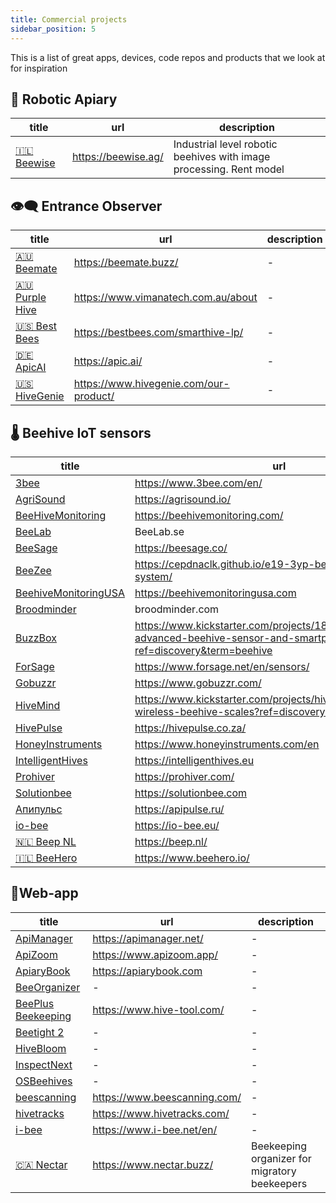 ```yaml
---
title: Commercial projects
sidebar_position: 5
---
```



This is a list of great apps, devices, code repos and products that we look at for inspiration
## 🪬 Robotic Apiary

<!-- QueryToSerialize: table WITHOUT ID "[" + default(title, file.name) + "]" + default( "("+  replace(replace(file.path, "research/Competition/", ""),  " ", "%20") + ")", "") as title, url, description FROM "research/Competition" WHERE file.name != "Competition" AND products="🪬 Robotic Apiary" SORT priority asc -->
<!-- SerializedQuery: table WITHOUT ID "[" + default(title, file.name) + "]" + default( "("+  replace(replace(file.path, "research/Competition/", ""),  " ", "%20") + ")", "") as title, url, description FROM "research/Competition" WHERE file.name != "Competition" AND products="🪬 Robotic Apiary" SORT priority asc -->

| title                             | url                 | description                                                         |
| --------------------------------- | ------------------- | ------------------------------------------------------------------- |
| [🇮🇱 Beewise](🇮🇱%20Beewise.md) | https://beewise.ag/ | Industrial level robotic beehives with image processing. Rent model |
<!-- SerializedQuery END -->


## 👁️‍🗨️ Entrance Observer

<!-- QueryToSerialize: table WITHOUT ID "[" + default(title, file.name) + "]" + default( "("+  replace(replace(file.path, "research/Competition/", ""), " ", "%20") + ")", "") as title, url, description FROM "research/Competition" WHERE file.name != "Competition" AND products = "👁️‍🗨️ Entrance Observer" SORT priority asc -->
<!-- SerializedQuery: table WITHOUT ID "[" + default(title, file.name) + "]" + default( "("+  replace(replace(file.path, "research/Competition/", ""), " ", "%20") + ")", "") as title, url, description FROM "research/Competition" WHERE file.name != "Competition" AND products = "👁️‍🗨️ Entrance Observer" SORT priority asc -->

| title                                       | url                                    | description |
| ------------------------------------------- | -------------------------------------- | ----------- |
| [🇦🇺 Beemate](🇦🇺%20Beemate.md)           | https://beemate.buzz/                  | \-          |
| [🇦🇺 Purple Hive](🇦🇺%20Purple%20Hive.md) | https://www.vimanatech.com.au/about    | \-          |
| [🇺🇸 Best Bees](🇺🇸%20Best%20Bees.md)     | https://bestbees.com/smarthive-lp/     | \-          |
| [🇩🇪 ApicAI](🇩🇪%20ApicAI.md)             | https://apic.ai/                       | \-          |
| [🇺🇸 HiveGenie](🇺🇸%20HiveGenie.md)       | https://www.hivegenie.com/our-product/ | \-          |
<!-- SerializedQuery END -->

## 🌡️ Beehive IoT sensors

<!-- QueryToSerialize: table WITHOUT ID "[" + default(title, file.name) + "]" + default( "("+  replace(replace(file.path, "research/Competition/", ""), " ",  "%20") + ")", "") as title, url, description FROM "research/Competition" WHERE file.name != "Competition" AND products="🌡️ Beehive IoT sensors"  SORT priority asc -->
<!-- SerializedQuery: table WITHOUT ID "[" + default(title, file.name) + "]" + default( "("+  replace(replace(file.path, "research/Competition/", ""), " ",  "%20") + ")", "") as title, url, description FROM "research/Competition" WHERE file.name != "Competition" AND products="🌡️ Beehive IoT sensors"  SORT priority asc -->

| title                                           | url                                                                                                                          | description |
| ----------------------------------------------- | ---------------------------------------------------------------------------------------------------------------------------- | ----------- |
| [3bee](3bee.md)                                 | https://www.3bee.com/en/                                                                                                     | \-          |
| [AgriSound](AgriSound.md)                       | https://agrisound.io/                                                                                                        | \-          |
| [BeeHiveMonitoring](BeeHiveMonitoring.md)       | https://beehivemonitoring.com/                                                                                               | \-          |
| [BeeLab](BeeLab.md)                             | BeeLab.se                                                                                                                    | \-          |
| [BeeSage](BeeSage.md)                           | https://beesage.co/                                                                                                          | \-          |
| [BeeZee](BeeZee.md)                             | https://cepdnaclk.github.io/e19-3yp-beehive-monitoring-system/                                                               | \-          |
| [BeehiveMonitoringUSA](BeehiveMonitoringUSA.md) | https://beehivemonitoringusa.com                                                                                             | \-          |
| [Broodminder](Broodminder.md)                   | broodminder.com                                                                                                              | \-          |
| [BuzzBox](BuzzBox.md)                           | https://www.kickstarter.com/projects/181034265/buzzbox-advanced-beehive-sensor-and-smartphone-app?ref=discovery&term=beehive | \-          |
| [ForSage](ForSage.md)                           | https://www.forsage.net/en/sensors/                                                                                          | \-          |
| [Gobuzzr](Gobuzzr.md)                           | https://www.gobuzzr.com/                                                                                                     | \-          |
| [HiveMind](HiveMind.md)                         | https://www.kickstarter.com/projects/hivemind/innovative-wireless-beehive-scales?ref=discovery&term=beehive                  | \-          |
| [HivePulse](HivePulse.md)                       | https://hivepulse.co.za/                                                                                                     | \-          |
| [HoneyInstruments](HoneyInstruments.md)         | https://www.honeyinstruments.com/en                                                                                          | \-          |
| [IntelligentHives](IntelligentHives.md)         | https://intelligenthives.eu                                                                                                  | \-          |
| [Prohiver](Prohiver.md)                         | https://prohiver.com/                                                                                                        | \-          |
| [Solutionbee](Solutionbee.md)                   | https://solutionbee.com                                                                                                      | \-          |
| [Апипульс](Апипульс.md)                         | https://apipulse.ru/                                                                                                         | \-          |
| [io-bee](io-bee.md)                             | https://io-bee.eu/                                                                                                           | \-          |
| [🇳🇱 Beep NL](🇳🇱%20Beep%20NL.md)             | https://beep.nl/                                                                                                             | \-          |
| [🇮🇱 BeeHero](🇮🇱%20BeeHero.md)               | https://www.beehero.io/                                                                                                      | \-          |
<!-- SerializedQuery END -->

## 📱Web-app

<!-- QueryToSerialize: table WITHOUT ID "[" + default(title, file.name) + "]" + default( "("+  replace(replace(file.path, "research/Competition/", ""), " ",  "%20") + ")", "") as title, url, description FROM "research/Competition" WHERE file.name != "Competition" AND products="📱Web-app"  SORT priority asc -->
<!-- SerializedQuery: table WITHOUT ID "[" + default(title, file.name) + "]" + default( "("+  replace(replace(file.path, "research/Competition/", ""), " ",  "%20") + ")", "") as title, url, description FROM "research/Competition" WHERE file.name != "Competition" AND products="📱Web-app"  SORT priority asc -->

| title                                         | url                          | description                                   |
| --------------------------------------------- | ---------------------------- | --------------------------------------------- |
| [ApiManager](ApiManager.md)                   | https://apimanager.net/      | \-                                            |
| [ApiZoom](ApiZoom.md)                         | https://www.apizoom.app/     | \-                                            |
| [ApiaryBook](ApiaryBook.md)                   | https://apiarybook.com       | \-                                            |
| [BeeOrganizer](BeeOrganizer.md)               | \-                           | \-                                            |
| [BeePlus Beekeeping](BeePlus%20Beekeeping.md) | https://www.hive-tool.com/   | \-                                            |
| [Beetight 2](Beetight%202.md)                 | \-                           | \-                                            |
| [HiveBloom](HiveBloom.md)                     | \-                           | \-                                            |
| [InspectNext](InspectNext.md)                 | \-                           | \-                                            |
| [OSBeehives](OSBeehives.md)                   | \-                           | \-                                            |
| [beescanning](beescanning.md)                 | https://www.beescanning.com/ | \-                                            |
| [hivetracks](hivetracks.md)                   | https://www.hivetracks.com/  | \-                                            |
| [i-bee](i-bee.md)                             | https://www.i-bee.net/en/    | \-                                            |
| [🇨🇦 Nectar](🇨🇦%20Nectar.md)               | https://www.nectar.buzz/     | Beekeeping organizer for migratory beekeepers |
<!-- SerializedQuery END -->
